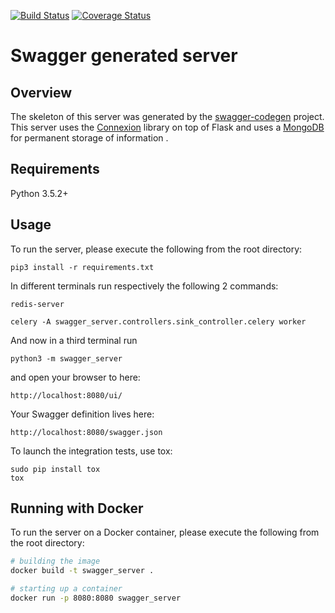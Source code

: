 [![Build Status](https://travis-ci.com/bongi23/PLANTS-server.svg?token=fnFkY4h2CXiktq8gGght&branch=master)](https://travis-ci.com/bongi23/PLANTS-server)  [![Coverage Status](https://coveralls.io/repos/github/bongi23/PLANTS-server/badge.svg?branch=master)](https://coveralls.io/github/bongi23/PLANTS-server?branch=master)

# Swagger generated server

## Overview
The skeleton of this server was generated by the [swagger-codegen](https://github.com/swagger-api/swagger-codegen) project. 
This server uses the [Connexion](https://github.com/zalando/connexion) library on top of Flask and uses a [MongoDB](https://www.mongodb.com/)
for permanent storage of information    .

## Requirements
Python 3.5.2+

## Usage
To run the server, please execute the following from the root directory:

```
pip3 install -r requirements.txt
```

In  different terminals run respectively the following 2 commands:
```
redis-server

celery -A swagger_server.controllers.sink_controller.celery worker
```

And now in a third terminal run
```
python3 -m swagger_server
```

and open your browser to here:

```
http://localhost:8080/ui/
```

Your Swagger definition lives here:

```
http://localhost:8080/swagger.json
```

To launch the integration tests, use tox:
```
sudo pip install tox
tox
```

## Running with Docker

To run the server on a Docker container, please execute the following from the root directory:

```bash
# building the image
docker build -t swagger_server .

# starting up a container
docker run -p 8080:8080 swagger_server
```
